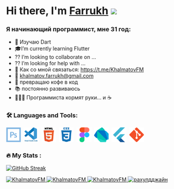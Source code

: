 <h1 align="left">Hi there, I'm <a href="https://github.com/KHALMATOV-FARRUKH" target="_blank">Farrukh</a> 
<img src="https://github.com/blackcater/blackcater/raw/main/images/Hi.gif" height="50"/></h1>
<h3 align="left">Я начинающий программист, мне 31 год:</h3>


- :dart: Изучаю Dart
- :mortar_board:I’m currently learning Flutter
- ?? I’m looking to collaborate on ...
- ?? I’m looking for help with ...
- :speech_balloon: Как со мной связаться: https://t.me/KhalmatovFM
- :email: khalmatov.farrukh@gmail.com 
- :crystal_ball: превращаю кофе в код
- :books:   постоянно развиваюсь
- 👨🏻‍💻 Программиста кормят руки... и :coffee:


### 🛠 Languages and Tools:
<div> 
  <img src="https://github.com/devicons/devicon/blob/master/icons/photoshop/photoshop-line.svg" title="Photoshop" **alt="Photoshop" width="40" height="40"/>&nbsp;
  <img src="https://github.com/devicons/devicon/blob/master/icons/vscode/vscode-original-wordmark.svg" title="VScode" **alt="VScode" width="40" height="40"/>&nbsp;
  <img src="https://github.com/devicons/devicon/blob/master/icons/html5/html5-original-wordmark.svg"  title="HTML5" **alt="HTML5" width="40" height="40"/>&nbsp;
  <img src="https://github.com/devicons/devicon/blob/master/icons/css3/css3-plain-wordmark.svg"  title="CSS3" alt="CSS" width="40" height="40"/>&nbsp;
  <img src="https://github.com/devicons/devicon/blob/master/icons/figma/figma-original.svg"  title="Figma" alt="Figma" width="40" height="40"/>&nbsp;
  <img src="https://github.com/devicons/devicon/blob/master/icons/dart/dart-original.svg" title="Dart" **alt="Dart" width="40" height="40"/>&nbsp;
  <img src="https://github.com/devicons/devicon/blob/master/icons/flutter/flutter-original.svg" title="Flutter" **alt="Flutter" width="40" height="40"/>&nbsp;
  <img src="https://github.com/devicons/devicon/blob/master/icons/git/git-original.svg" title="Git" **alt="Git" width="40" height="40"/>&nbsp;
</div>


### :fire: My Stats :
[![GitHub Streak](http://github-readme-streak-stats.herokuapp.com?user=KHALMATOV-FARRUKH&theme=github-dark-blue&hide_border=true&date_format=n%2Fj%5B%2FY%5D)](https://git.io/streak-stats)



 <a href="https://t.me/KhalmatovFM"> 
  <img src="https://img.shields.io/badge/Telegram-000000?style=for-the-badge&logo=Telegram&logoColor=white" alt="KhalmatovFM"> </a>

<a href="https://www.instagram.com/khalmatov.farrukh/"> 
 <img src="https://img.shields.io/badge/WhatsApp-000000?style=for-the-badge&logo=WhatsApp&logoColor=green" alt="KhalmatovFM"> </a>

<a href="https://www.instagram.com/khalmatov.farrukh/"> 
 <img src="https://img.shields.io/badge/Instagram-000000?style=for-the-badge&logo=Instagram&logoColor=pink" alt="KhalmatovFM"> </a>
















<a href="https://www.instagram.com/khalmatov.farrukh" rel="nofollow">
  <img src="https://camo.githubusercontent.com/72189adff69663faa82414c6d12dc7c5df9f38f927c9dd07a74f20579a8bc2d4/68747470733a2f2f696d672e736869656c64732e696f2f747769747465722f666f6c6c6f772f726168756c646b6a61696e3f6c6f676f3d74776974746572267374796c653d666f722d7468652d6261646765" alt="рахулдджайн" data-canonical-src="https://img.shields.io/badge/Telegram-000000?style=for-the-badge&logo=Telegram&logoColor=white" style="max-width: 100%;"></a>

